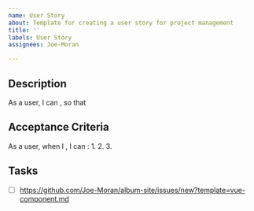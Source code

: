 ```yaml
---
name: User Story
about: Template for creating a user story for project management
title: ''
labels: User Story
assignees: Joe-Moran

---
```


## Description
As a user, I can , so that

## Acceptance Criteria
As a user, when I , I can :
1. 
2.
3.

## Tasks
- [ ] https://github.com/Joe-Moran/album-site/issues/new?template=vue-component.md

